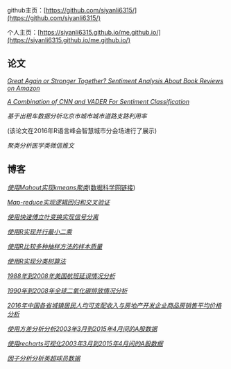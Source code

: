 github主页：[https://github.com/siyanli6315/](https://github.com/siyanli6315/)

个人主页：[https://siyanli6315.github.io/me.github.io/](https://siyanli6315.github.io/me.github.io/)

## 论文

[*Great Again or Stronger Together? Sentiment Analysis About Book Reviews on Amazon*](https://github.com/jw-cufe/SentimentAnalysisAboutBookReview)

[*A Combination of CNN and VADER For Sentiment Classification*](https://github.com/siyanli6315/Thesis_CNN_VADER)

*基于出租车数据分析北京市城市城市道路支路利用率*

(该论文在2016年R语言峰会智慧城市分会场进行了展示)

*聚类分析医学类微信推文*

## 博客

[*使用Mahout实现kmeans聚类*](https://github.com/siyanli6315/ExerciseMahoutKmeans)([数据科学网链接](http://118.244.232.195/wiki/))

[*Map-reduce实现逻辑回归和交叉验证*](https://github.com/siyanli6315/ExerciseMapReduce)

[*使用快速傅立叶变换实现信号分离*](https://github.com/siyanli6315/ExerciseFFT)

[*使用R实现并行最小二乘*](https://github.com/siyanli6315/ExerciseLinearRegressionParallel)

[*使用R比较多种抽样方法的样本质量*](https://github.com/siyanli6315/ExerciseSampling)

[*使用R实现分类树算法*](https://github.com/siyanli6315/ExerciseClassificationTree)

[*1988年到2008年美国航班延误情况分析*](https://github.com/siyanli6315/ProjectAirline)

[*1990年到2008年全球二氧化碳排放情况分析*](https://github.com/siyanli6315/ProjectCo2emission)

[*2016年中国各省城镇居民人均可支配收入与房地产开发企业商品房销售平均价格分析*](https://github.com/siyanli6315/ProjectChinaMap)

[*使用方差分析分析2003年3月到2015年4月间的A股数据*](https://github.com/siyanli6315/ExerciseAnalysisOfVariance)

[*使用recharts可视化2003年3月到2015年4月间的A股数据*](https://github.com/siyanli6315/ExerciseRecharts)

[*因子分析分析英超球员数据*](https://github.com/siyanli6315/ProjectFootball)
